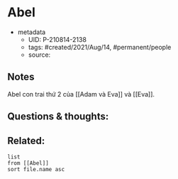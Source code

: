 # Abel

- metadata
	- UID: P-210814-2138
	- tags: #created/2021/Aug/14, #permanent/people 
	- source: 

## Notes
Abel con trai thứ 2 của [[Adam và Eva]] và [[Eva]]. 

## Questions & thoughts:

## Related:
```dataview
list
from [[Abel]]
sort file.name asc
```
